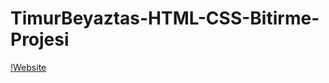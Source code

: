 # TimurBeyaztas-HTML-CSS-Bitirme-Projesi

[!Website](https://beyaztashdev.github.io/TimurBeyaztas-HTML-CSS-Bitirme-Projesi/)
